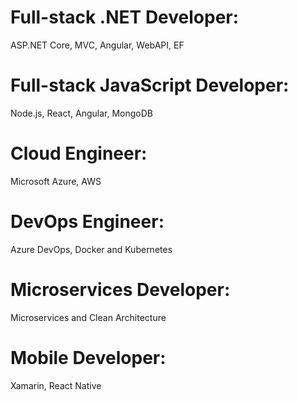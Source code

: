 ﻿Full-stack .NET Developer:
===========================
ASP.NET Core,
MVC,
Angular,
WebAPI,
EF

Full-stack JavaScript Developer:
================================
Node.js,
React,
Angular,
MongoDB

Cloud Engineer:
===============
Microsoft Azure,
AWS

DevOps Engineer:
===============
Azure DevOps,
Docker and Kubernetes

Microservices Developer:
========================
Microservices and
Clean Architecture

Mobile Developer:
=================
Xamarin,
React Native